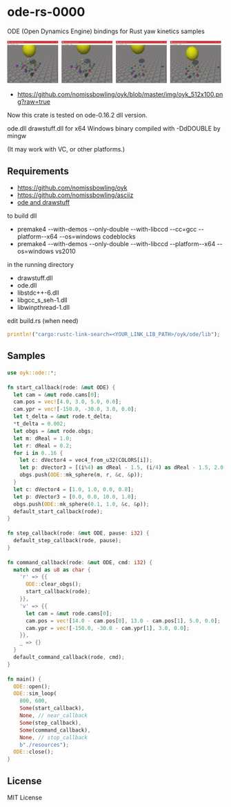ode-rs-0000
===========

ODE (Open Dynamics Engine) bindings for Rust yaw kinetics samples

[oyk_512x100]: https://github.com/nomissbowling/oyk/blob/master/img/oyk_512x100.png?raw=true
![ODE][oyk_512x100]
 * https://github.com/nomissbowling/oyk/blob/master/img/oyk_512x100.png?raw=true

Now this crate is tested on ode-0.16.2 dll version.

ode.dll drawstuff.dll for x64 Windows binary compiled with -DdDOUBLE by mingw

(It may work with VC, or other platforms.)


Requirements
------------

- [ https://github.com/nomissbowling/oyk ]( https://github.com/nomissbowling/oyk )
- [ https://github.com/nomissbowling/asciiz ]( https://github.com/nomissbowling/asciiz )
- [ ode and drawstuff ]( https://ode.org/ )

to build dll

- premake4 --with-demos --only-double --with-libccd --cc=gcc --platform--x64 --os=windows codeblocks
- premake4 --with-demos --only-double --with-libccd --platform--x64 --os=windows vs2010

in the running directory

- drawstuff.dll
- ode.dll
- libstdc++-6.dll
- libgcc_s_seh-1.dll
- libwinpthread-1.dll


edit build.rs (when need)

```rust
println!("cargo:rustc-link-search=<YOUR_LINK_LIB_PATH>/oyk/ode/lib");
```


Samples
-------

```rust
use oyk::ode::*;

fn start_callback(rode: &mut ODE) {
  let cam = &mut rode.cams[0];
  cam.pos = vec![4.0, 3.0, 5.0, 0.0];
  cam.ypr = vec![-150.0, -30.0, 3.0, 0.0];
  let t_delta = &mut rode.t_delta;
  *t_delta = 0.002;
  let obgs = &mut rode.obgs;
  let m: dReal = 1.0;
  let r: dReal = 0.2;
  for i in 0..16 {
    let c: dVector4 = vec4_from_u32(COLORS[i]);
    let p: dVector3 = [(i%4) as dReal - 1.5, (i/4) as dReal - 1.5, 2.0, 1.0];
    obgs.push(ODE::mk_sphere(m, r, &c, &p));
  }
  let c: dVector4 = [1.0, 1.0, 0.0, 0.8];
  let p: dVector3 = [0.0, 0.0, 10.0, 1.0];
  obgs.push(ODE::mk_sphere(0.1, 1.0, &c, &p));
  default_start_callback(rode);
}

fn step_callback(rode: &mut ODE, pause: i32) {
  default_step_callback(rode, pause);
}

fn command_callback(rode: &mut ODE, cmd: i32) {
  match cmd as u8 as char {
    'r' => {{
      ODE::clear_obgs();
      start_callback(rode);
    }},
    'v' => {{
      let cam = &mut rode.cams[0];
      cam.pos = vec![14.0 - cam.pos[0], 13.0 - cam.pos[1], 5.0, 0.0];
      cam.ypr = vec![-150.0, -30.0 - cam.ypr[1], 3.0, 0.0];
    }},
    _ => {}
  }
  default_command_callback(rode, cmd);
}

fn main() {
  ODE::open();
  ODE::sim_loop(
    800, 600,
    Some(start_callback),
    None, // near_callback
    Some(step_callback),
    Some(command_callback),
    None, // stop_callback
    b"./resources");
  ODE::close();
}
```


License
-------

MIT License

